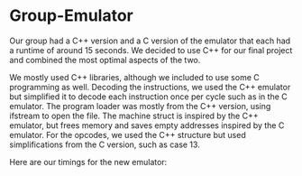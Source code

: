 # Group-Emulator

Our group had a C++ version and a C version of the emulator that each had a runtime of around 15 seconds. We decided to use C++ for our final project and combined the most optimal aspects of the two. 

We mostly used C++ libraries, although we included <cstdint> to use some C programming as well. Decoding the instructions, we used the C++ emulator but simplified it to decode each instruction once per cycle such as in the C emulator. The program loader was mostly from the C++ version, using ifstream to open the file. The machine struct is inspired by the C++ emulator, but frees memory and saves empty addresses inspired by the C emulator. For the opcodes, we used the C++ structure but used simplifications from the C version, such as case 13.

Here are our timings for the new emulator:

